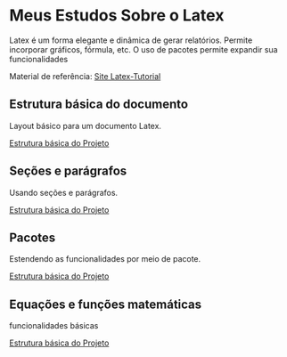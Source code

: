 # Meus Estudos Sobre o Latex
Latex é um forma elegante e dinâmica de gerar relatórios. Permite incorporar gráficos, fórmula, etc. O uso de pacotes permite expandir sua funcionalidades

Material de referência: [Site Latex-Tutorial](https://www.latex-tutorial.com/tutorials/)

## Estrutura básica do documento
Layout básico para um documento Latex.

[Estrutura básica do Projeto](Aula01.tex)


## Seções e parágrafos
Usando seções e parágrafos.

[Estrutura básica do Projeto](Aula02.tex)


## Pacotes
Estendendo as funcionalidades por meio de pacote.

[Estrutura básica do Projeto](Aula03.tex)

## Equações e funções matemáticas
funcionalidades básicas

[Estrutura básica do Projeto](Aula04.tex)